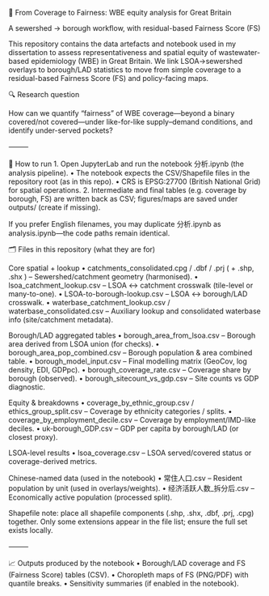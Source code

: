 📘 From Coverage to Fairness: WBE equity analysis for Great Britain

A sewershed → borough workflow, with residual-based Fairness Score (FS)

This repository contains the data artefacts and notebook used in my dissertation to assess representativeness and spatial equity of wastewater-based epidemiology (WBE) in Great Britain. We link LSOA→sewershed overlays to borough/LAD statistics to move from simple coverage to a residual-based Fairness Score (FS) and policy-facing maps.

🔍 Research question

How can we quantify “fairness” of WBE coverage—beyond a binary covered/not covered—under like-for-like supply–demand conditions, and identify under-served pockets?

⸻

🧭 How to run
	1.	Open JupyterLab and run the notebook 分析.ipynb (the analysis pipeline).
	•	The notebook expects the CSV/Shapefile files in the repository root (as in this repo).
	•	CRS is EPSG:27700 (British National Grid) for spatial operations.
	2.	Intermediate and final tables (e.g. coverage by borough, FS) are written back as CSV; figures/maps are saved under outputs/ (create if missing).

If you prefer English filenames, you may duplicate 分析.ipynb as analysis.ipynb—the code paths remain identical.


🗂 Files in this repository (what they are for)

Core spatial + lookup
	•	catchments_consolidated.cpg / .dbf / .prj ( + .shp, .shx ) – Sewershed/catchment geometry (harmonised).
	•	lsoa_catchment_lookup.csv – LSOA ↔ catchment crosswalk (tile-level or many-to-one).
	•	LSOA-to-borough-lookup.csv – LSOA ↔ borough/LAD crosswalk.
	•	waterbase_catchment_lookup.csv / waterbase_consolidated.csv – Auxiliary lookup and consolidated waterbase info (site/catchment metadata).

Borough/LAD aggregated tables
	•	borough_area_from_lsoa.csv – Borough area derived from LSOA union (for checks).
	•	borough_area_pop_combined.csv – Borough population & area combined table.
	•	borough_model_input.csv – Final modelling matrix (GeoCov, log density, EDI, GDPpc).
	•	borough_coverage_rate.csv – Coverage share by borough (observed).
	•	borough_sitecount_vs_gdp.csv – Site counts vs GDP diagnostic.

Equity & breakdowns
	•	coverage_by_ethnic_group.csv / ethics_group_split.csv – Coverage by ethnicity categories / splits.
	•	coverage_by_employment_decile.csv – Coverage by employment/IMD-like deciles.
	•	uk-borough_GDP.csv – GDP per capita by borough/LAD (or closest proxy).

LSOA-level results
	•	lsoa_coverage.csv – LSOA served/covered status or coverage-derived metrics.

Chinese-named data (used in the notebook)
	•	常住人口.csv – Resident population by unit (used in overlays/weights).
	•	经济活跃人数_拆分后.csv – Economically active population (processed split).

Shapefile note: place all shapefile components (.shp, .shx, .dbf, .prj, .cpg) together. Only some extensions appear in the file list; ensure the full set exists locally.

⸻

📈 Outputs produced by the notebook
	•	Borough/LAD coverage and FS (Fairness Score) tables (CSV).
	•	Choropleth maps of FS (PNG/PDF) with quantile breaks.
	•	Sensitivity summaries (if enabled in the notebook).
